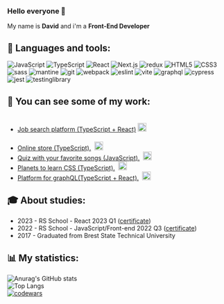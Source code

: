 ### Hello everyone 👋

My name is **David** and i'm a **Front-End Developer**

##  :floppy_disk: Languages ​​and tools:

![JavaScript](https://img.shields.io/badge/JavaScript-585858?style=for-the-badge&logo=javascript)
![TypeScript](https://img.shields.io/badge/TypeScript-585858?style=for-the-badge&logo=typescript)
![React](https://img.shields.io/badge/React-585858?style=for-the-badge&logo=react)
![Next.js](https://img.shields.io/badge/Next.js-585858?style=for-the-badge&logo=next.js)
![redux](https://img.shields.io/badge/redux-585858?style=for-the-badge&logo=redux)
![HTML5](https://img.shields.io/badge/HTML5-585858?style=for-the-badge&logo=HTML5)
![CSS3](https://img.shields.io/badge/CSS3-585858?style=for-the-badge&logo=CSS3)
![sass](https://img.shields.io/badge/sass-585858?style=for-the-badge&logo=sass)
![mantine](https://img.shields.io/badge/mantine-585858?style=for-the-badge)
![git](https://img.shields.io/badge/git-585858?style=for-the-badge&logo=git)
![webpack](https://img.shields.io/badge/webpack-585858?style=for-the-badge&logo=webpack)
![eslint](https://img.shields.io/badge/eslint-585858?style=for-the-badge&logo=eslint)
![vite](https://img.shields.io/badge/vite-585858?style=for-the-badge&logo=vite)
![graphql](https://img.shields.io/badge/graphql-585858?style=for-the-badge&logo=graphql)
![cypress](https://img.shields.io/badge/cypress-585858?style=for-the-badge&logo=cypress)
![jest](https://img.shields.io/badge/jest-585858?style=for-the-badge&logo=jest)
![testinglibrary](https://img.shields.io/badge/testing&nbsp;library-585858?style=for-the-badge&logo=testinglibrary)

## :star2: You can see some of my work:
- [Job search platform (TypeScript + React)](https://sensational-starlight-3927c6.netlify.app/)  <img src="https://github.com/davidpinkevich/davidpinkevich/assets/112433039/ec260826-e66f-410c-82dd-0eadf8ce649c" style="width: 20px; height: 20px; padding-top: 20px">
- [Online store (TypeScript).](https://jazzy-phoenix-a495e1.netlify.app/)&nbsp;&nbsp;<img src="https://github.com/davidpinkevich/davidpinkevich/assets/112433039/f96559c0-4ec3-4601-a7b3-0f02b54f8f26" style="width: 20px; height: 20px; padding-top: 20px">
- [Quiz with your favorite songs (JavaScript).](https://iridescent-sfogliatella-56a5c4.netlify.app/)&nbsp;&nbsp;<img src="https://github.com/davidpinkevich/davidpinkevich/assets/112433039/eaf629b3-86b2-454b-8e1d-3d254a7195e9" style="width: 20px; height: 20px;">
- [Planets to learn CSS (TypeScript).](https://flourishing-tarsier-2b37b9.netlify.app/)&nbsp;&nbsp;<img src="https://github.com/davidpinkevich/davidpinkevich/assets/112433039/05acd2e4-494a-4d11-b1c1-564481010b9a" style="width: 20px; height: 20px;">
- [Platform for graphQL(TypeScript + React).](https://merry-figolla-133137.netlify.app/)&nbsp;&nbsp;<img src="https://github.com/davidpinkevich/davidpinkevich/assets/112433039/ea35e52e-1fb0-4985-b339-8167d92c1ba6" style="width: 20px; height: 20px;">

## :mortar_board: About studies:
* 2023 - RS School - React 2023 Q1 ([certificate](https://app.rs.school/certificate/c87kwi9i))
* 2022 - RS School - JavaScript/Front-end 2022 Q3 ([certificate](https://app.rs.school/certificate/kp75d1ht))
* 2017 - Graduated from Brest State Technical University

## :bar_chart: My statistics:
![Anurag's GitHub stats](https://github-readme-stats.vercel.app/api?username=davidpinkevich&show_icons=true&theme=gruvbox&card_width=450&border_radius=5)  
![Top Langs](https://github-readme-stats.vercel.app/api/top-langs/?username=davidpinkevich&layout=compact&theme=gruvbox&card_width=450&border_radius=5)  
[![codewars](https://www.codewars.com/users/davidpinkevich/badges/large)](https://www.codewars.com/users/davidpinkevich)

